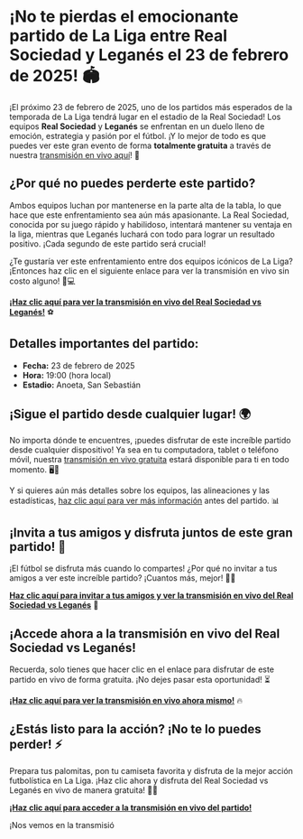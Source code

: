 # ¡No te pierdas el emocionante partido de La Liga entre Real Sociedad y Leganés el 23 de febrero de 2025! 🏟️

¡El próximo 23 de febrero de 2025, uno de los partidos más esperados de la temporada de La Liga tendrá lugar en el estadio de la Real Sociedad! Los equipos **Real Sociedad** y **Leganés** se enfrentan en un duelo lleno de emoción, estrategia y pasión por el fútbol. ¡Y lo mejor de todo es que puedes ver este gran evento de forma **totalmente gratuita** a través de nuestra [transmisión en vivo aquí](https://tinyurl.com/livestreamfreeo?st=Real+Sociedad+vs+Leganes&si=gh)! 🎉

## ¿Por qué no puedes perderte este partido?

Ambos equipos luchan por mantenerse en la parte alta de la tabla, lo que hace que este enfrentamiento sea aún más apasionante. La Real Sociedad, conocida por su juego rápido y habilidoso, intentará mantener su ventaja en la liga, mientras que Leganés luchará con todo para lograr un resultado positivo. ¡Cada segundo de este partido será crucial!

¿Te gustaría ver este enfrentamiento entre dos equipos icónicos de La Liga? ¡Entonces haz clic en el siguiente enlace para ver la transmisión en vivo sin costo alguno! 📱💻

**[¡Haz clic aquí para ver la transmisión en vivo del Real Sociedad vs Leganés!](https://tinyurl.com/livestreamfreeo?st=Real+Sociedad+vs+Leganes&si=gh)** ⚽

## Detalles importantes del partido:

- **Fecha:** 23 de febrero de 2025
- **Hora:** 19:00 (hora local)
- **Estadio:** Anoeta, San Sebastián

## ¡Sigue el partido desde cualquier lugar! 🌍

No importa dónde te encuentres, ¡puedes disfrutar de este increíble partido desde cualquier dispositivo! Ya sea en tu computadora, tablet o teléfono móvil, nuestra [transmisión en vivo gratuita](https://tinyurl.com/livestreamfreeo?st=Real+Sociedad+vs+Leganes&si=gh) estará disponible para ti en todo momento. 🖥️📲

Y si quieres aún más detalles sobre los equipos, las alineaciones y las estadísticas, [haz clic aquí para ver más información](https://tinyurl.com/livestreamfreeo?st=Real+Sociedad+vs+Leganes&si=gh) antes del partido. 📊

## ¡Invita a tus amigos y disfruta juntos de este gran partido! 🤩

¡El fútbol se disfruta más cuando lo compartes! ¿Por qué no invitar a tus amigos a ver este increíble partido? ¡Cuantos más, mejor! 👫👬

**[Haz clic aquí para invitar a tus amigos y ver la transmisión en vivo del Real Sociedad vs Leganés](https://tinyurl.com/livestreamfreeo?st=Real+Sociedad+vs+Leganes&si=gh)** 🌟

## ¡Accede ahora a la transmisión en vivo del Real Sociedad vs Leganés!

Recuerda, solo tienes que hacer clic en el enlace para disfrutar de este partido en vivo de forma gratuita. ¡No dejes pasar esta oportunidad! ⏳

**[¡Haz clic aquí para ver la transmisión en vivo ahora mismo!](https://tinyurl.com/livestreamfreeo?st=Real+Sociedad+vs+Leganes&si=gh)** 🔥

## ¿Estás listo para la acción? ¡No te lo puedes perder! ⚡

Prepara tus palomitas, pon tu camiseta favorita y disfruta de la mejor acción futbolística en La Liga. ¡Haz clic ahora y disfruta del Real Sociedad vs Leganés en vivo de manera gratuita! 🍿🎉

**[¡Haz clic aquí para acceder a la transmisión en vivo del partido!](https://tinyurl.com/livestreamfreeo?st=Real+Sociedad+vs+Leganes&si=gh)**

¡Nos vemos en la transmisió

